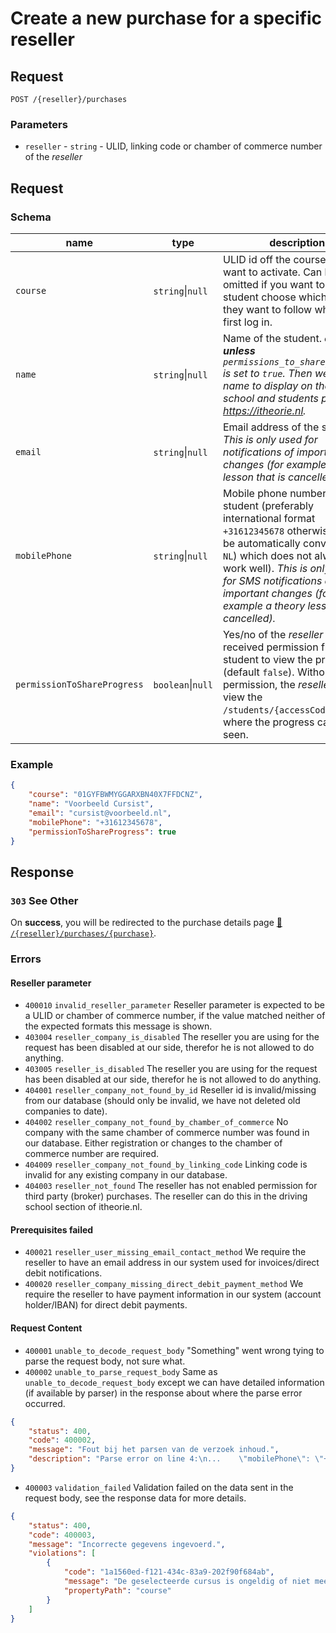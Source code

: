# Create a new purchase for a specific reseller
## Request

```http
POST /{reseller}/purchases
```

### Parameters
* `reseller` - `string` - ULID, linking code or chamber of commerce number of the <dfn>reseller</dfn>

## Request
### Schema
| name                        | type              | description                                                                                                                                                                                                                                                                                  |
|-----------------------------|-------------------|----------------------------------------------------------------------------------------------------------------------------------------------------------------------------------------------------------------------------------------------------------------------------------------------|
| `course`                    | `string`\|`null`  | ULID id off the course you want to activate. Can be omitted if you want to let the student choose which course they want to follow when they first log in.                                                                                                                                   |
| `name`                      | `string`\|`null`  | Name of the student. _**optional unless** `permissions_to_share_progress` is set to `true`. Then we need a name to display on the driving school and students page of https://itheorie.nl._                                                                                                  |
| `email`                     | `string`\|`null`  | Email address of the student. _This is only used for notifications of important changes (for example a theory lesson that is cancelled)._                                                                                                                                                    |
| `mobilePhone`               | `string`\|`null`  | Mobile phone number of the student (preferably international format `+31612345678` otherwise it will be automatically converted (for `NL`) which does not always work well). _This is only used for SMS notifications of important changes (for example a theory lesson that is cancelled)._ |
| `permissionToShareProgress` | `boolean`\|`null` | Yes/no of the <dfn>reseller</dfn> has received permission from the student to view the progress (default `false`). Without this permission, the <dfn>reseller</dfn> cannot view the `/students/{accessCode}` routes where the progress can be seen.                                          |

### Example
```json
{
    "course": "01GYFBWMYGGARXBN40X7FFDCNZ",
    "name": "Voorbeeld Cursist",
    "email": "cursist@voorbeeld.nl",
    "mobilePhone": "+31612345678",
    "permissionToShareProgress": true
}
```

## Response
### `303` See Other
On **success**, you will be redirected to the purchase details page [:link: `/{reseller}/purchases/{purchase}`](reseller-purchases-purchase-get.md).

### Errors

#### Reseller parameter
* `400010` `invalid_reseller_parameter` Reseller parameter is expected to be a ULID or chamber of commerce number, if the value matched neither of the expected formats this message is shown.
* `403004` `reseller_company_is_disabled` The reseller you are using for the request has been disabled at our side, therefor he is not allowed to do anything.
* `403005` `reseller_is_disabled` The reseller you are using for the request has been disabled at our side, therefor he is not allowed to do anything.
* `404001` `reseller_company_not_found_by_id` Reseller id is invalid/missing from our database (should only be invalid, we have not deleted old companies to date).
* `404002` `reseller_company_not_found_by_chamber_of_commerce` No company with the same chamber of commerce number was found in our database. Either registration or changes to the chamber of commerce number are required.
* `404009` `reseller_company_not_found_by_linking_code` Linking code is invalid for any existing company in our database.
* `404003` `reseller_not_found` The reseller has not enabled permission for third party (broker) purchases. The reseller can do this in the driving school section of itheorie.nl.

#### Prerequisites failed
* `400021` `reseller_user_missing_email_contact_method` We require the reseller to have an email address in our system used for invoices/direct debit notifications.
* `400020` `reseller_company_missing_direct_debit_payment_method` We require the reseller to have payment information in our system (account holder/IBAN) for direct debit payments.

#### Request Content
* `400001` `unable_to_decode_request_body` "Something" went wrong tying to parse the request body, not sure what.
* `400002` `unable_to_parse_request_body` Same as `unable_to_decode_request_body` except we can have detailed information (if available by parser) in the response about where the parse error occurred.
```json 
{
    "status": 400,
    "code": 400002,
    "message": "Fout bij het parsen van de verzoek inhoud.",
    "description": "Parse error on line 4:\n...    \"mobilePhone\": \"+316\r}\n---------------------^\nInvalid string, it appears you forgot to terminate a string, or attempted to write a multiline string which is invalid"
}
```

* `400003` `validation_failed` Validation failed on the data sent in the request body, see the response data for more details.
```json
{
    "status": 400,
    "code": 400003,
    "message": "Incorrecte gegevens ingevoerd.",
    "violations": [
        {
            "code": "1a1560ed-f121-434c-83a9-202f90f684ab",
            "message": "De geselecteerde cursus is ongeldig of niet meer beschikbaar.",
            "propertyPath": "course"
        }
    ]
}
```
